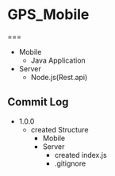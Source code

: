# GPS_Mobile
===

+ Mobile
    + Java Application
+ Server
    +  Node.js(Rest.api)
   
Commit Log
---
+ 1.0.0
    + created Structure
        + Mobile
        + Server
            + created index.js
            + .gitignore